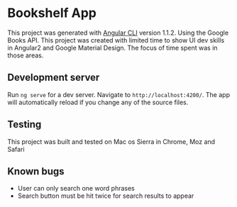 # Bookshelf App

This project was generated with [Angular CLI](https://github.com/angular/angular-cli) version 1.1.2.
Using the Google Books API. This project was created with limited time to show UI dev skills in Angular2 and Google Material Design. The focus of time spent was in those areas.

## Development server

Run `ng serve` for a dev server. Navigate to `http://localhost:4200/`. The app will automatically reload if you change any of the source files.

## Testing
This project was built and tested on Mac os Sierra in Chrome, Moz and Safari

## Known bugs

- User can only search one word phrases
- Search button must be hit twice for search results to appear


